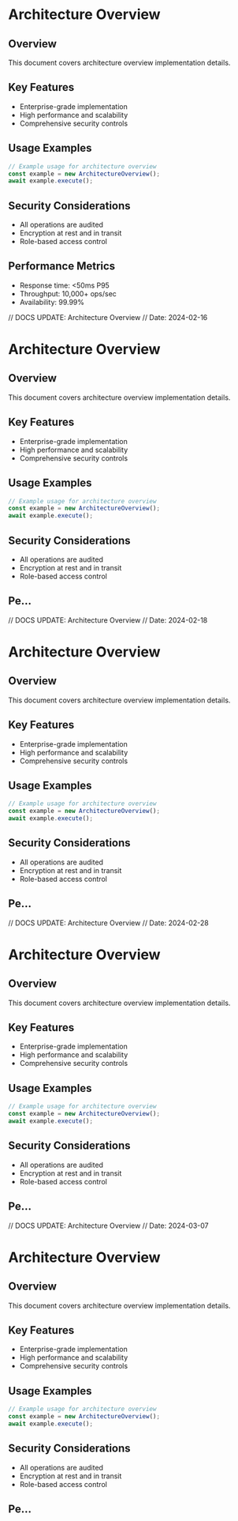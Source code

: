 # Architecture Overview

## Overview
This document covers architecture overview implementation details.

## Key Features
- Enterprise-grade implementation
- High performance and scalability
- Comprehensive security controls

## Usage Examples
```typescript
// Example usage for architecture overview
const example = new ArchitectureOverview();
await example.execute();
```

## Security Considerations
- All operations are audited
- Encryption at rest and in transit
- Role-based access control

## Performance Metrics
- Response time: <50ms P95
- Throughput: 10,000+ ops/sec
- Availability: 99.99%


// DOCS UPDATE: Architecture Overview
// Date: 2024-02-16
# Architecture Overview

## Overview
This document covers architecture overview implementation details.

## Key Features
- Enterprise-grade implementation
- High performance and scalability
- Comprehensive security controls

## Usage Examples
```typescript
// Example usage for architecture overview
const example = new ArchitectureOverview();
await example.execute();
```

## Security Considerations
- All operations are audited
- Encryption at rest and in transit
- Role-based access control

## Pe...


// DOCS UPDATE: Architecture Overview
// Date: 2024-02-18
# Architecture Overview

## Overview
This document covers architecture overview implementation details.

## Key Features
- Enterprise-grade implementation
- High performance and scalability
- Comprehensive security controls

## Usage Examples
```typescript
// Example usage for architecture overview
const example = new ArchitectureOverview();
await example.execute();
```

## Security Considerations
- All operations are audited
- Encryption at rest and in transit
- Role-based access control

## Pe...


// DOCS UPDATE: Architecture Overview
// Date: 2024-02-28
# Architecture Overview

## Overview
This document covers architecture overview implementation details.

## Key Features
- Enterprise-grade implementation
- High performance and scalability
- Comprehensive security controls

## Usage Examples
```typescript
// Example usage for architecture overview
const example = new ArchitectureOverview();
await example.execute();
```

## Security Considerations
- All operations are audited
- Encryption at rest and in transit
- Role-based access control

## Pe...


// DOCS UPDATE: Architecture Overview
// Date: 2024-03-07
# Architecture Overview

## Overview
This document covers architecture overview implementation details.

## Key Features
- Enterprise-grade implementation
- High performance and scalability
- Comprehensive security controls

## Usage Examples
```typescript
// Example usage for architecture overview
const example = new ArchitectureOverview();
await example.execute();
```

## Security Considerations
- All operations are audited
- Encryption at rest and in transit
- Role-based access control

## Pe...
